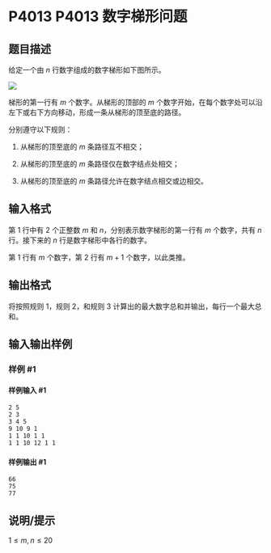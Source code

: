 # P4013 P4013 数字梯形问题

## 题目描述

给定一个由 $n$ 行数字组成的数字梯形如下图所示。



 ![](https://cdn.luogu.com.cn/upload/pic/12216.png) 

梯形的第一行有 $m$ 个数字。从梯形的顶部的 $m$ 个数字开始，在每个数字处可以沿左下或右下方向移动，形成一条从梯形的顶至底的路径。


分别遵守以下规则：


1. 从梯形的顶至底的 $m$ 条路径互不相交；

1. 从梯形的顶至底的 $m$ 条路径仅在数字结点处相交；

1. 从梯形的顶至底的 $m$  条路径允许在数字结点相交或边相交。


## 输入格式

第 $1$ 行中有 $2$ 个正整数 $m$ 和 $n$，分别表示数字梯形的第一行有 $m$ 个数字，共有 $n$ 行。接下来的 $n$ 行是数字梯形中各行的数字。

第 $1$ 行有 $m$ 个数字，第 $2$ 行有 $m+1$ 个数字，以此类推。


## 输出格式

将按照规则 $1$，规则 $2$，和规则 $3$ 计算出的最大数字总和并输出，每行一个最大总和。


## 输入输出样例

### 样例 #1

#### 样例输入 #1

```
2 5
2 3
3 4 5
9 10 9 1
1 1 10 1 1
1 1 10 12 1 1
```

#### 样例输出 #1

```
66
75
77
```

## 说明/提示

$1\leq m,n \leq 20$

